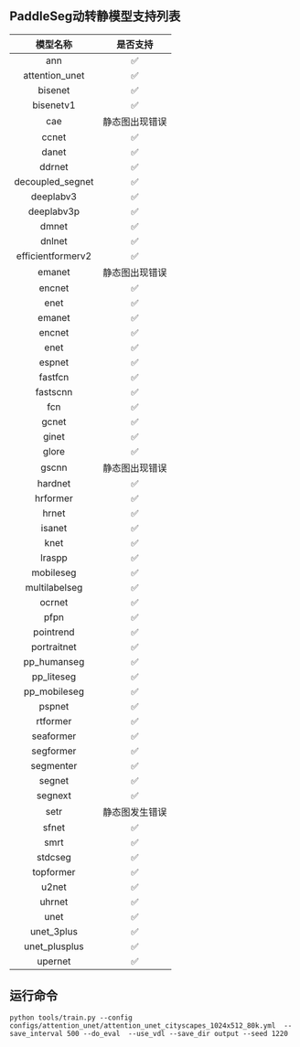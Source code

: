 ## PaddleSeg动转静模型支持列表

|     模型名称      | 是否支持 |
| :---------------: | :------: |
|        ann        |    ✅     |
|  attention_unet   |      ✅     |
|      bisenet      |   ✅     |
|     bisenetv1     |     ✅     |
|        cae        |    静态图出现错误       |
|       ccnet       |     ✅     |
|       danet       |     ✅     |
|      ddrnet       |      ✅     |
| decoupled_segnet  |      ✅     |
|     deeplabv3     |    ✅     |
|    deeplabv3p     |     ✅     |
|       dmnet       |   ✅     |
|      dnlnet       |  ✅     |
| efficientformerv2 |   ✅     |
|      emanet       |   静态图出现错误      |
|      encnet       |    ✅     |
|       enet        |     ✅     |
|      emanet       |      ✅     |
|      encnet       |  ✅     |
|       enet        |  ✅     |
|      espnet       |  ✅     |
|      fastfcn      |    ✅     |
|     fastscnn      |    ✅     |
|        fcn        |  ✅     |
|       gcnet       |     ✅     |
|       ginet       |    ✅     |
|       glore       |    ✅     |
|       gscnn       |  静态图出现错误        |
|      hardnet      |    ✅     |
|     hrformer      |     ✅     |
|       hrnet       |    ✅     |
|      isanet       |     ✅     |
|       knet        |     ✅     |
|      lraspp       |     ✅     |
|     mobileseg     |       ✅     |
|   multilabelseg   |       ✅     |
|      ocrnet       |      ✅     |
|       pfpn        |      ✅     |
|     pointrend     |    ✅     |
|    portraitnet    |      ✅     |
|    pp_humanseg    |     ✅     |
|    pp_liteseg     |       ✅     |
|   pp_mobileseg    |      ✅     |
|      pspnet       |      ✅     |
|     rtformer      |      ✅     |
|     seaformer     |    ✅     |
|     segformer     |      ✅     |
|     segmenter     |     ✅     |
|      segnet       |      ✅     |
|      segnext      |       ✅     |
|       setr        |    静态图发生错误    |
|       sfnet       |   ✅     |
|       smrt        |   ✅     |
|      stdcseg      |  ✅     |
|     topformer     |      ✅     |
|       u2net       |     ✅     |
|      uhrnet       |     ✅     |
|       unet        |     ✅     |
|    unet_3plus     |     ✅     |
|   unet_plusplus   |    ✅     |
|      upernet      |       ✅     |


## 运行命令
```shell
python tools/train.py --config configs/attention_unet/attention_unet_cityscapes_1024x512_80k.yml  --save_interval 500 --do_eval  --use_vdl --save_dir output --seed 1220
```
